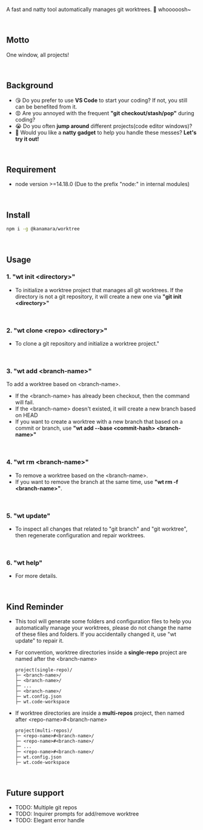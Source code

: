 A fast and natty tool automatically manages git worktrees. 🚀 whooooosh~

<br/>

## Motto

One window, all projects!

<br/>

## Background

- 😘 Do you prefer to use **VS Code** to start your coding? If not, you still can be benefited from it.
- 😡 Are you annoyed with the frequent **"git checkout/stash/pop"** during coding?
- 😭 Do you often **jump around** different projects(code editor windows)?
- 🤪 Would you like a **natty gadget** to help you handle these messes? **Let's try it out!**

<br/>

## Requirement

- node version >=14.18.0 (Due to the prefix "node:" in internal modules)

<br/>

## Install

```sh
npm i -g @kanamara/worktree
```

<br/>

## Usage

### 1. "wt init \<directory\>"

- To initialize a worktree project that manages all git worktrees. If the directory is not a git repository, it will create a new one via **"git init \<directory\>"**

<br/>

### 2. "wt clone \<repo\> \<directory\>"

- To clone a git repository and initialize a worktree project."

<br/>

### 3. "wt add \<branch-name\>"

To add a worktree based on \<branch-name\>.

- If the \<branch-name\> has already been checkout, then the command will fail.
- If the \<branch-name\> doesn't existed, it will create a new branch based on HEAD
- If you want to create a worktree with a new branch that based on a commit or branch, use **"wt add --base \<commit-hash\> \<branch-name\>"**

<br/>

### 4. "wt rm \<branch-name\>"

- To remove a worktree based on the \<branch-name\>.
- If you want to remove the branch at the same time, use **"wt rm -f \<branch-name\>"**.

<br/>

### 5. "wt update"

- To inspect all changes that related to "git branch" and "git worktree", then regenerate configuration and repair worktrees.

<br/>

### 6. "wt help"

- For more details.

<br/>

## Kind Reminder

- This tool will generate some folders and configuration files to help you automatically manage your worktrees, please do not change the name of these files and folders. If you accidentally changed it, use "wt update" to repair it.

- For convention, worktree directories inside a **single-repo** project are named after the \<branch-name\>

  ```text
  project(single-repo)/
  ├─ <branch-name>/
  ├─ <branch-name>/
  ├─ ...
  ├─ <branch-name>/
  ├─ wt.config.json
  ├─ wt.code-workspace
  ```

- If worktree directories are inside a **multi-repos** project, then named after \<repo-name\>#\<branch-name\>
  ```text
  project(multi-repos)/
  ├─ <repo-name>#<branch-name>/
  ├─ <repo-name>#<branch-name>/
  ├─ ...
  ├─ <repo-name>#<branch-name>/
  ├─ wt.config.json
  ├─ wt.code-workspace
  ```

<br/>

## Future support

- TODO: Multiple git repos
- TODO: Inquirer prompts for add/remove worktree
- TODO: Elegant error handle

<br/>
